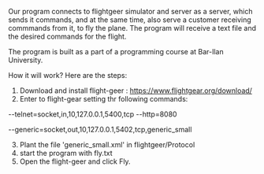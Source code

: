 Our program connects to flightgeer simulator and server as a server, 
which sends it commands, and at the same time, also serve a customer receiving commmands from it, to fly the plane.
The program will receive a text file and the desired commands for the flight. 

The program is built as a part of a programming course at Bar-Ilan University.


How it will work?
Here are the steps:

1. Download and install flight-geer : https://www.flightgear.org/download/
2. Enter to flight-gear setting thr following commands:

  --telnet=socket,in,10,127.0.0.1,5400,tcp --http=8080    
  
  --generic=socket,out,10,127.0.0.1,5402,tcp,generic_small
  
3. Plant the file 'generic_small.xml' in flightgeer/Protocol
4. start the program with fly.txt
5. Open the flight-geer and click Fly.
